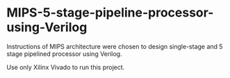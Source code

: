 # MIPS-5-stage-pipeline-processor-using-Verilog
Instructions of MIPS architecture were chosen to design single-stage and 5 stage pipelined processor using Verilog.

Use only Xilinx Vivado to run this project.
